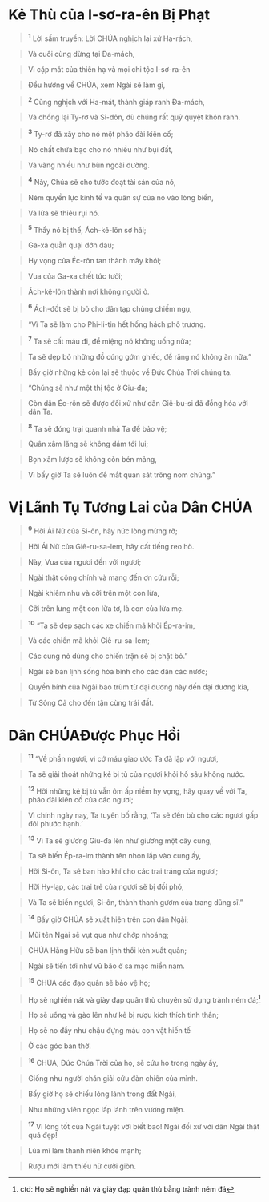 

# Kẻ Thù của I-sơ-ra-ên Bị Phạt

> <sup><b>1</b></sup> Lời sấm truyền: Lời CHÚA nghịch lại xứ Ha-rách,
>


> Và cuối cùng dừng tại Đa-mách,
>


> Vì cặp mắt của thiên hạ và mọi chi tộc I-sơ-ra-ên
>


> Đều hướng về CHÚA, xem Ngài sẽ làm gì,
>


> <sup><b>2</b></sup> Cũng nghịch với Ha-mát, thành giáp ranh Đa-mách,
>


> Và chống lại Ty-rơ và Si-đôn, dù chúng rất quỷ quyệt khôn ranh.
>


> <sup><b>3</b></sup> Ty-rơ đã xây cho nó một pháo đài kiên cố;
>


> Nó chất chứa bạc cho nó nhiều như bụi đất,
>


> Và vàng nhiều như bùn ngoài đường.
>


> <sup><b>4</b></sup> Này, Chúa sẽ cho tước đoạt tài sản của nó,
>


> Ném quyền lực kinh tế và quân sự của nó vào lòng biển,
>


> Và lửa sẽ thiêu rụi nó.
>


> <sup><b>5</b></sup> Thấy nó bị thế, Ách-kê-lôn sợ hãi;
>


> Ga-xa quằn quại đớn đau;
>


> Hy vọng của Éc-rôn tan thành mây khói;
>


> Vua của Ga-xa chết tức tưởi;
>


> Ách-kê-lôn thành nơi không người ở.
>


> <sup><b>6</b></sup> Ách-đốt sẽ bị bỏ cho dân tạp chủng chiếm ngụ,
>


> “Vì Ta sẽ làm cho Phi-li-tin hết hống hách phô trương.
>


> <sup><b>7</b></sup> Ta sẽ cất máu đi, để miệng nó không uống nữa;
>


> Ta sẽ dẹp bỏ những đồ cúng gớm ghiếc, để răng nó không ăn nữa.”
>


> Bấy giờ những kẻ còn lại sẽ thuộc về Đức Chúa Trời chúng ta.
>


> “Chúng sẽ như một thị tộc ở Giu-đa;
>


> Còn dân Éc-rôn sẽ được đối xử như dân Giê-bu-si đã đồng hóa với dân Ta.
>


> <sup><b>8</b></sup> Ta sẽ đóng trại quanh nhà Ta để bảo vệ;
>


> Quân xâm lăng sẽ không dám tới lui;
>


> Bọn xâm lược sẽ không còn bén mảng,
>


> Vì bấy giờ Ta sẽ luôn để mắt quan sát trông nom chúng.”
>

# Vị Lãnh Tụ Tương Lai của Dân CHÚA

> <sup><b>9</b></sup> Hỡi Ái Nữ của Si-ôn, hãy nức lòng mừng rỡ;
>


> Hỡi Ái Nữ của Giê-ru-sa-lem, hãy cất tiếng reo hò.
>


> Này, Vua của ngươi đến với ngươi;
>


> Ngài thật công chính và mang đến ơn cứu rỗi;
>


> Ngài khiêm nhu và cỡi trên một con lừa,
>


> Cỡi trên lưng một con lừa tơ, là con của lừa mẹ.
>


> <sup><b>10</b></sup> “Ta sẽ dẹp sạch các xe chiến mã khỏi Ép-ra-im,
>


> Và các chiến mã khỏi Giê-ru-sa-lem;
>


> Các cung nỏ dùng cho chiến trận sẽ bị chặt bỏ.”
>


> Ngài sẽ ban lịnh sống hòa bình cho các dân các nước;
>


> Quyền bính của Ngài bao trùm từ đại dương này đến đại dương kia,
>


> Từ Sông Cả cho đến tận cùng trái đất.
>

# Dân CHÚAĐược Phục Hồi

> <sup><b>11</b></sup> “Về phần ngươi, vì cớ máu giao ước Ta đã lập với ngươi,
>


> Ta sẽ giải thoát những kẻ bị tù của ngươi khỏi hố sâu không nước.
>


> <sup><b>12</b></sup> Hỡi những kẻ bị tù vẫn ôm ấp niềm hy vọng, hãy quay về với Ta, pháo đài kiên cố của các ngươi;
>


> Vì chính ngày nay, Ta tuyên bố rằng, ‘Ta sẽ đền bù cho các ngươi gấp đôi phước hạnh.’
>


> <sup><b>13</b></sup> Vì Ta sẽ giương Giu-đa lên như giương một cây cung,
>


> Ta sẽ biến Ép-ra-im thành tên nhọn lắp vào cung ấy,
>


> Hỡi Si-ôn, Ta sẽ ban hào khí cho các trai tráng của ngươi;
>


> Hỡi Hy-lạp, các trai trẻ của ngươi sẽ bị đối phó,
>


> Và Ta sẽ biến ngươi, Si-ôn, thành thanh gươm của trang dũng sĩ.”
>


> <sup><b>14</b></sup> Bấy giờ CHÚA sẽ xuất hiện trên con dân Ngài;
>


> Mũi tên Ngài sẽ vụt qua như chớp nhoáng;
>


> CHÚA Hằng Hữu sẽ ban lịnh thổi kèn xuất quân;
>


> Ngài sẽ tiến tới như vũ bão ở sa mạc miền nam.
>


> <sup><b>15</b></sup> CHÚA các đạo quân sẽ bảo vệ họ;
>


> Họ sẽ nghiền nát và giày đạp quân thù chuyên sử dụng trành ném đá;[^1]
>


> Họ sẽ uống và gào lên như kẻ bị rượu kích thích tinh thần;
>


> Họ sẽ no đầy như chậu đựng máu con vật hiến tế
>


> Ở các góc bàn thờ.
>


> <sup><b>16</b></sup> CHÚA, Đức Chúa Trời của họ, sẽ cứu họ trong ngày ấy,
>


> Giống như người chăn giải cứu đàn chiên của mình.
>


> Bấy giờ họ sẽ chiếu lóng lánh trong đất Ngài,
>


> Như những viên ngọc lấp lánh trên vương miện.
>


> <sup><b>17</b></sup> Vì lòng tốt của Ngài tuyệt vời biết bao! Ngài đối xử với dân Ngài thật quá đẹp!
>


> Lúa mì làm thanh niên khỏe mạnh;
>


> Rượu mới làm thiếu nữ cười giòn.
>

[^1]: ctd: Họ sẽ nghiền nát và giày đạp quân thù bằng trành ném đá
